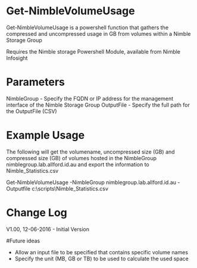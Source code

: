 # Get-NimbleVolumeUsage
Get-NimbleVolumeUsage is a powershell function that gathers the compressed and uncompressed usage in GB from volumes within a Nimble Storage Group

Requires the Nimble storage Powershell Module, available from Nimble Infosight

# Parameters
NimbleGroup - Specify the FQDN or IP address for the management interface of the Nimble Storage Group
OutputFile - Specify the full path for the OutputFile (CSV)

# Example Usage
The following will get the volumename, uncompressed size (GB) and compressed size (GB) of volumes hosted in the NimbleGroup nimblegroup.lab.allford.id.au and export the information to Nimble_Statistics.csv

Get-NimbleVolumeUsage -NimbleGroup nimblegroup.lab.allford.id.au -Outputfile c:\scripts\Nimble_Statistics.csv

# Change Log
V1.00, 12-06-2016 - Initial Version

#Future ideas
- Allow an input file to be specified that contains specific volume names
- Specify the unit (MB, GB or TB) to be used to calculate the used space
